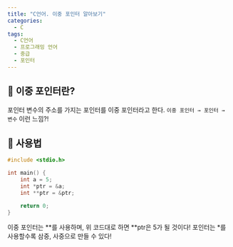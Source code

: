 ```yaml
---
title: "C언어. 이중 포인터 알아보기"
categories:
  - C
tags:
  - C언어
  - 프로그래밍 언어
  - 중급
  - 포인터
---
```


## 🌟 이중 포인터란?

포인터 변수의 주소를 가지는 포인터를 이중 포인터라고 한다. `이중 포인터 → 포인터 → 변수` 이런 느낌?!

## 🌟 사용법

```c
#include <stdio.h>

int main() {
	int a = 5;
	int *ptr = &a;
	int **ptr = &ptr;

	return 0;
}
```

이중 포인터는 **를 사용하며, 위 코드대로 하면 **ptr은 5가 될 것이다! 포인터는 *를 사용할수록 삼중, 사중으로 만들 수 있다!